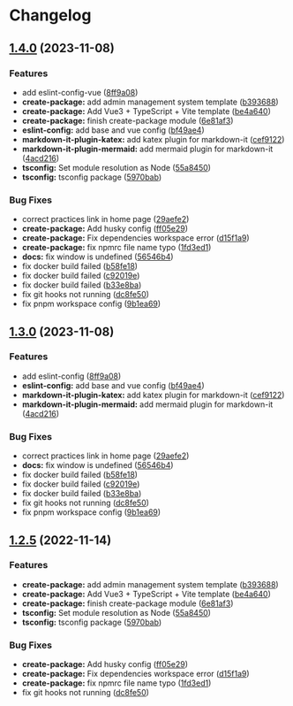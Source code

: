 # Changelog

## [1.4.0](https://github.com/c233jf/repo/compare/repo-v1.3.0...repo-v1.4.0) (2023-11-08)


### Features

* add eslint-config-vue ([8ff9a08](https://github.com/c233jf/repo/commit/8ff9a083d82f2b933f9a21b8c40fe1fab8f8b89d))
* **create-package:** add admin management system template ([b393688](https://github.com/c233jf/repo/commit/b393688f379180b09ab83d144fb79482392f8277))
* **create-package:** Add Vue3 + TypeScript + Vite template ([be4a640](https://github.com/c233jf/repo/commit/be4a640b9501bece5364c91588109e0e37ce09c1))
* **create-package:** finish create-package module ([6e81af3](https://github.com/c233jf/repo/commit/6e81af3ffcb77e919f46a28a01a22f2390524b78))
* **eslint-config:** add base and vue config ([bf49ae4](https://github.com/c233jf/repo/commit/bf49ae463b87d1f0f849359fc84c5d60bc294144))
* **markdown-it-plugin-katex:** add katex plugin for markdown-it ([cef9122](https://github.com/c233jf/repo/commit/cef9122f2a5b7ee4411cf1ada60180648753fd2f))
* **markdown-it-plugin-mermaid:** add mermaid plugin for markdown-it ([4acd216](https://github.com/c233jf/repo/commit/4acd216099e86e72a3b01e095d8b51a6b307f5a0))
* **tsconfig:** Set module resolution as Node ([55a8450](https://github.com/c233jf/repo/commit/55a84506bcb18a67e3fe4e675b13362feba00401))
* **tsconfig:** tsconfig package ([5970bab](https://github.com/c233jf/repo/commit/5970bab10adecb84dc99842bc59ee18519abd5b0))


### Bug Fixes

* correct practices link in home page ([29aefe2](https://github.com/c233jf/repo/commit/29aefe2f6885e558e48b5fd276a538c65ba80cde))
* **create-package:** Add husky config ([ff05e29](https://github.com/c233jf/repo/commit/ff05e291c43f9c854a7b9f86f801fccbbe7ea233))
* **create-package:** Fix dependencies workspace error ([d15f1a9](https://github.com/c233jf/repo/commit/d15f1a9f652eb0f8944d82dbd4bc145338d25f3c))
* **create-package:** fix npmrc file name typo ([1fd3ed1](https://github.com/c233jf/repo/commit/1fd3ed1a16d11bca297b93e560fb8bfe2aa1efe3))
* **docs:** fix window is undefined ([56546b4](https://github.com/c233jf/repo/commit/56546b45b263ef9c6cd7b754188550bce14bead1))
* fix docker build failed ([b58fe18](https://github.com/c233jf/repo/commit/b58fe186e1fcca8b1d95a311524b34ccef98e540))
* fix docker build failed ([c92019e](https://github.com/c233jf/repo/commit/c92019eee3295155fb122268b193614643f3b537))
* fix docker build failed ([b33e8ba](https://github.com/c233jf/repo/commit/b33e8bab1d9213fba2a94a92b92f522609c6b0e7))
* fix git hooks not running ([dc8fe50](https://github.com/c233jf/repo/commit/dc8fe5041a56079319548b38ffcb0f9767cb929f))
* fix pnpm workspace config ([9b1ea69](https://github.com/c233jf/repo/commit/9b1ea69d9a26af1d1b8d44532eb665077b36d8f3))

## [1.3.0](https://github.com/c233jf/repo/compare/repo-v1.2.5...repo-v1.3.0) (2023-11-08)

### Features

- add eslint-config ([8ff9a08](https://github.com/c233jf/repo/commit/8ff9a083d82f2b933f9a21b8c40fe1fab8f8b89d))
- **eslint-config:** add base and vue config ([bf49ae4](https://github.com/c233jf/repo/commit/bf49ae463b87d1f0f849359fc84c5d60bc294144))
- **markdown-it-plugin-katex:** add katex plugin for markdown-it ([cef9122](https://github.com/c233jf/repo/commit/cef9122f2a5b7ee4411cf1ada60180648753fd2f))
- **markdown-it-plugin-mermaid:** add mermaid plugin for markdown-it ([4acd216](https://github.com/c233jf/repo/commit/4acd216099e86e72a3b01e095d8b51a6b307f5a0))

### Bug Fixes

- correct practices link in home page ([29aefe2](https://github.com/c233jf/repo/commit/29aefe2f6885e558e48b5fd276a538c65ba80cde))
- **docs:** fix window is undefined ([56546b4](https://github.com/c233jf/repo/commit/56546b45b263ef9c6cd7b754188550bce14bead1))
- fix docker build failed ([b58fe18](https://github.com/c233jf/repo/commit/b58fe186e1fcca8b1d95a311524b34ccef98e540))
- fix docker build failed ([c92019e](https://github.com/c233jf/repo/commit/c92019eee3295155fb122268b193614643f3b537))
- fix docker build failed ([b33e8ba](https://github.com/c233jf/repo/commit/b33e8bab1d9213fba2a94a92b92f522609c6b0e7))
- fix git hooks not running ([dc8fe50](https://github.com/c233jf/repo/commit/dc8fe5041a56079319548b38ffcb0f9767cb929f))
- fix pnpm workspace config ([9b1ea69](https://github.com/c233jf/repo/commit/9b1ea69d9a26af1d1b8d44532eb665077b36d8f3))

## [1.2.5](https://github.com/c233jf/tools/compare/tools-v1.0.0...tools-v1.2.5) (2022-11-14)

### Features

- **create-package:** add admin management system template ([b393688](https://github.com/c233jf/tools/commit/b393688f379180b09ab83d144fb79482392f8277))
- **create-package:** Add Vue3 + TypeScript + Vite template ([be4a640](https://github.com/c233jf/tools/commit/be4a640b9501bece5364c91588109e0e37ce09c1))
- **create-package:** finish create-package module ([6e81af3](https://github.com/c233jf/tools/commit/6e81af3ffcb77e919f46a28a01a22f2390524b78))
- **tsconfig:** Set module resolution as Node ([55a8450](https://github.com/c233jf/tools/commit/55a84506bcb18a67e3fe4e675b13362feba00401))
- **tsconfig:** tsconfig package ([5970bab](https://github.com/c233jf/tools/commit/5970bab10adecb84dc99842bc59ee18519abd5b0))

### Bug Fixes

- **create-package:** Add husky config ([ff05e29](https://github.com/c233jf/tools/commit/ff05e291c43f9c854a7b9f86f801fccbbe7ea233))
- **create-package:** Fix dependencies workspace error ([d15f1a9](https://github.com/c233jf/tools/commit/d15f1a9f652eb0f8944d82dbd4bc145338d25f3c))
- **create-package:** fix npmrc file name typo ([1fd3ed1](https://github.com/c233jf/tools/commit/1fd3ed1a16d11bca297b93e560fb8bfe2aa1efe3))
- fix git hooks not running ([dc8fe50](https://github.com/c233jf/tools/commit/dc8fe5041a56079319548b38ffcb0f9767cb929f))

